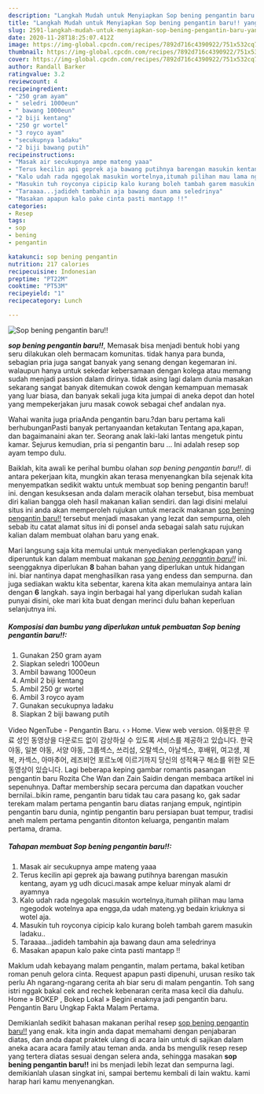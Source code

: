 ```yaml
---
description: "Langkah Mudah untuk Menyiapkan Sop bening pengantin baru!! yang sempurna"
title: "Langkah Mudah untuk Menyiapkan Sop bening pengantin baru!! yang sempurna"
slug: 2591-langkah-mudah-untuk-menyiapkan-sop-bening-pengantin-baru-yang-sempurna
date: 2020-11-28T18:25:07.412Z
image: https://img-global.cpcdn.com/recipes/7892d716c4390922/751x532cq70/sop-bening-pengantin-baru-foto-resep-utama.jpg
thumbnail: https://img-global.cpcdn.com/recipes/7892d716c4390922/751x532cq70/sop-bening-pengantin-baru-foto-resep-utama.jpg
cover: https://img-global.cpcdn.com/recipes/7892d716c4390922/751x532cq70/sop-bening-pengantin-baru-foto-resep-utama.jpg
author: Randall Barker
ratingvalue: 3.2
reviewcount: 4
recipeingredient:
- "250 gram ayam"
- " seledri 1000eun"
- " bawang 1000eun"
- "2 biji kentang"
- "250 gr wortel"
- "3 royco ayam"
- "secukupnya ladaku"
- "2 biji bawang putih"
recipeinstructions:
- "Masak air secukupnya ampe mateng yaaa"
- "Terus kecilin api geprek aja bawang putihnya barengan masukin kentang, ayam yg udh dicuci.masak ampe keluar minyak alami dr ayamnya"
- "Kalo udah rada ngegolak masukin wortelnya,itumah pilihan mau lama ngegodok wotelnya apa engga,da udah mateng.yg bedain kriuknya si wotel aja."
- "Masukin tuh royconya cipicip kalo kurang boleh tambah garem masukin ladaku.."
- "Taraaaa...jadideh tambahin aja bawang daun ama seledrinya"
- "Masakan apapun kalo pake cinta pasti mantapp !!"
categories:
- Resep
tags:
- sop
- bening
- pengantin

katakunci: sop bening pengantin 
nutrition: 217 calories
recipecuisine: Indonesian
preptime: "PT22M"
cooktime: "PT53M"
recipeyield: "1"
recipecategory: Lunch

---
```



![Sop bening pengantin baru!!](https://img-global.cpcdn.com/recipes/7892d716c4390922/751x532cq70/sop-bening-pengantin-baru-foto-resep-utama.jpg)

<b><i>sop bening pengantin baru!!</i></b>, Memasak bisa menjadi bentuk hobi yang seru dilakukan oleh bermacam komunitas. tidak hanya para bunda, sebagian pria juga sangat banyak yang senang dengan kegemaran ini. walaupun hanya untuk sekedar kebersamaan dengan kolega atau memang sudah menjadi passion dalam dirinya. tidak asing lagi dalam dunia masakan sekarang sangat banyak ditemukan cowok dengan kemampuan memasak yang luar biasa, dan banyak sekali juga kita jumpai di aneka depot dan hotel yang mempekerjakan juru masak cowok sebagai chef andalan nya.

Wahai wanita juga priaAnda pengantin baru.?dan baru pertama kali berhubunganPasti banyak pertanyaandan ketakutan Tentang apa,kapan, dan bagaimanaini akan ter. Seorang anak laki-laki lantas mengetuk pintu kamar. Sejurus kemudian, pria si pengantin baru … Ini adalah resep sop ayam tempo dulu.

Baiklah, kita awali ke perihal bumbu olahan <i>sop bening pengantin baru!!</i>. di antara pekerjaan kita, mungkin akan terasa menyenangkan bila sejenak kita menyempatkan sedikit waktu untuk membuat sop bening pengantin baru!! ini. dengan kesuksesan anda dalam meracik olahan tersebut, bisa membuat diri kalian bangga oleh hasil makanan kalian sendiri. dan lagi disini melalui situs ini anda akan memperoleh rujukan untuk meracik makanan <u>sop bening pengantin baru!!</u> tersebut menjadi masakan yang lezat dan sempurna, oleh sebab itu catat alamat situs ini di ponsel anda sebagai salah satu rujukan kalian dalam membuat olahan baru yang enak.


Mari langsung saja kita memulai untuk menyediakan perlengkapan yang diperuntuk kan dalam membuat makanan <u><i>sop bening pengantin baru!!</i></u> ini. seenggaknya diperlukan <b>8</b> bahan bahan yang diperlukan untuk hidangan ini. biar nantinya dapat menghasilkan rasa yang endess dan sempurna. dan juga sediakan waktu kita sebentar, karena kita akan memulainya antara lain dengan <b>6</b> langkah. saya ingin berbagai hal yang diperlukan sudah kalian punyai disini, oke mari kita buat dengan merinci dulu bahan keperluan selanjutnya ini.

<!--inarticleads1-->

##### Komposisi dan bumbu yang diperlukan untuk pembuatan Sop bening pengantin baru!!:

1. Gunakan 250 gram ayam
1. Siapkan  seledri 1000eun
1. Ambil  bawang 1000eun
1. Ambil 2 biji kentang
1. Ambil 250 gr wortel
1. Ambil 3 royco ayam
1. Gunakan secukupnya ladaku
1. Siapkan 2 biji bawang putih


Video NgenTube - Pengantin Baru. ‹ › Home. View web version. 야동판은 무료 성인 동영상을 다운로드 없이 감상하실 수 있도록 서비스를 제공하고 있습니다. 한국 야동, 일본 야동, 서양 야동, 그룹섹스, 쓰리섬, 오랄섹스, 아날섹스, 후배위, 여고생, 제복, 카섹스, 아마추어, 레즈비언 포르노에 이르기까지 당신의 성적욕구 해소를 위한 모든 동영상이 있습니다. Lagi beberapa keping gambar romantis pasangan pengantin baru Rozita Che Wan dan Zain Saidin dengan membaca artikel ini sepenuhnya. Daftar membership secara percuma dan dapatkan voucher bernilai..bikin rame, pengantin baru tidak tau cara pasang ko, gak sadar terekam malam pertama pengantin baru diatas ranjang empuk, ngintipin pengantin baru dunia, ngintip pengantin baru persiapan buat tempur, tradisi aneh malem pertama pengantin ditonton keluarga, pengantin malam pertama, drama. 

<!--inarticleads2-->

##### Tahapan membuat Sop bening pengantin baru!!:

1. Masak air secukupnya ampe mateng yaaa
1. Terus kecilin api geprek aja bawang putihnya barengan masukin kentang, ayam yg udh dicuci.masak ampe keluar minyak alami dr ayamnya
1. Kalo udah rada ngegolak masukin wortelnya,itumah pilihan mau lama ngegodok wotelnya apa engga,da udah mateng.yg bedain kriuknya si wotel aja.
1. Masukin tuh royconya cipicip kalo kurang boleh tambah garem masukin ladaku..
1. Taraaaa...jadideh tambahin aja bawang daun ama seledrinya
1. Masakan apapun kalo pake cinta pasti mantapp !!


Maklum udah kebayang malam pengantin, malam pertama, bakal ketiban roman penuh gelora cinta. Request apapun pasti dipenuhi, urusan resiko tak perlu Ah ngarang-ngarang cerita ah biar seru di malam pengantin. Toh sang istri nggak bakal cek and rechek kebenaran cerita masa kecil dia dahulu. Home » BOKEP , Bokep Lokal » Begini enaknya jadi pengantin baru. Pengantin Baru Ungkap Fakta Malam Pertama. 

Demikianlah sedikit bahasan makanan perihal resep <u>sop bening pengantin baru!!</u> yang enak. kita ingin anda dapat memahami dengan penjabaran diatas, dan anda dapat praktek ulang di acara lain untuk di sajikan dalam aneka acara acara family atau teman anda. anda bs mengulik resep resep yang tertera diatas sesuai dengan selera anda, sehingga masakan <b>sop bening pengantin baru!!</b> ini bs menjadi lebih lezat dan sempurna lagi. demikianlah ulasan singkat ini, sampai bertemu kembali di lain waktu. kami harap hari kamu menyenangkan.

